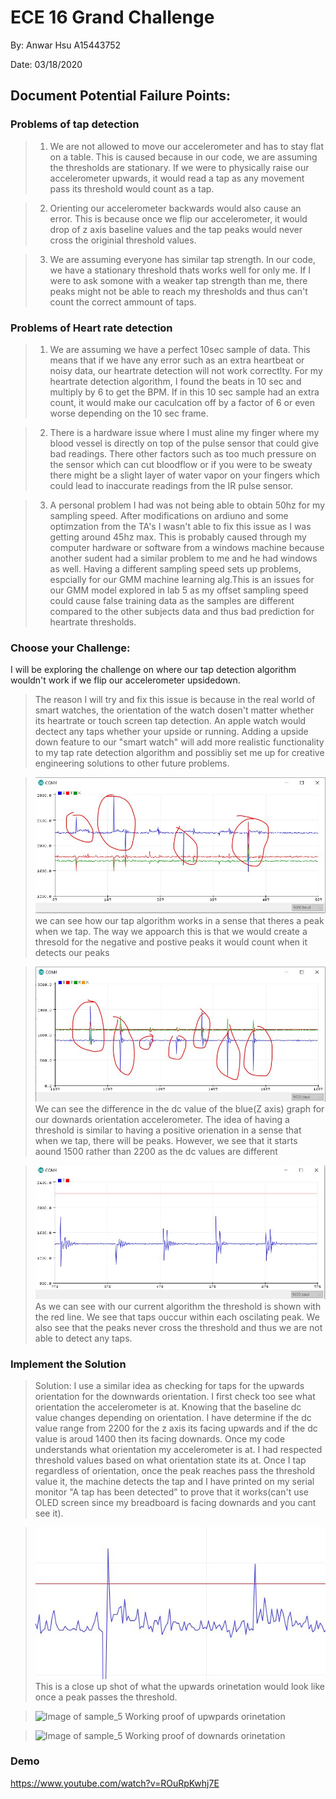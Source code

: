 # ECE 16 Grand Challenge
By: Anwar Hsu A15443752

Date: 03/18/2020

## Document Potential Failure Points:

### Problems of tap detection 

>1. We are not allowed to move our accelerometer and has to stay flat on a table. This is caused because in our code, we are assuming the thresholds are stationary. If we were to physically raise our accelerometer upwards, it would read a tap as any movement pass its threshold would count as a tap. 

>2. Orienting our accelerometer backwards would also cause an error. This is because once we flip our accelerometer, it would drop of z axis baseline values and the tap peaks would never cross the originial threshold values. 

>3. We are assuming everyone has similar tap strength. In our code, we have a stationary threshold thats works well for only me. If I were to ask somone with a weaker tap strength than me, there peaks might not be able to reach my thresholds and thus can't count the correct ammount of taps. 

### Problems of Heart rate detection

> 1. We are assuming we have a perfect 10sec sample of data. This means that if we have any error such as an extra heartbeat or noisy data, our heartrate detection will not work correctlty. For my heartrate detection algorithm, I found the beats in 10 sec and multiply by 6 to get the BPM. If in this 10 sec sample had an extra count, it would make our caculcation off by a factor of 6 or even worse depending on the 10 sec frame. 

> 2. There is a hardware issue where I must aline my finger where my blood vessel is directly on top of the pulse sensor that could give bad readings. There other factors such as too much pressure on the sensor which can cut bloodflow or if you were to be sweaty there might be a slight layer of water vapor on your fingers which could lead to inaccurate readings from the IR pulse sensor. 

> 3. A personal problem I had was not being able to obtain 50hz for my sampling speed. After modifications on ardiuno and some optimzation from the TA's I wasn't able to fix this issue as I was getting around 45hz max. This is probably caused through my computer hardware or software from a windows machine because another sudent had a similar problem to me and he had windows as well. Having a different sampling speed sets up problems, espcially for our GMM machine learning alg.This is an issues for our GMM model explored in lab 5 as my offset sampling speed could cause false training data as the samples are different compared to the other subjects data and thus bad prediction for heartrate thresholds.

### Choose your Challenge:
I will be exploring the challenge on where our tap detection algorithm wouldn't work if we flip our accelerometer upsidedown. 

> The reason I will try and fix this issue is because in the real world of smart watches, the orientation of the watch dosen't matter whether its heartrate or touch screen tap detection. An apple watch would dectect any taps whether your upside or running. Adding a upside down feature to our "smart watch" will add more realistic functionality to my tap rate detection algorithm and possibliy set me up for creative engineering solutions to other future problems.   

> ![Image of sample_5](images/working_tap.JPG)
> we can see how our tap algorithm works in a sense that theres a peak when we tap. The way we appoarch this is that we would create a thresold for the negative and postive peaks it would count when it detects our peaks

> ![Image of sample_5](images/upside_down_tap.JPG)
> We can see the difference in the dc value of the blue(Z axis) graph for our downards orientation accelerometer. The idea of having a threshold is similar to having a positive orienation in a sense that when we tap, there will be peaks. However, we see that it starts aound 1500 rather than 2200 as the dc values are different


>![Image of sample_5](images/upside_down_problem.JPG)
> As we can see with our current algorithm the threshold is shown with the red line. We see that taps ouccur within each oscilating peak. We also see that the peaks never cross the threshold and thus we are not able to detect any taps. 

### Implement the Solution

> Solution: I use a similar idea as checking for taps for the upwards orientation for the downwards orientation. I first check too see what orientation the accelerometer is at. Knowing that the baseline dc value changes depending on orientation. I have determine if the dc value range from 2200 for the z axis its facing upwards and if the dc value is aroud 1400 then its facing downards. Once my code understands what orientation my accelerometer is at. I had respected threshold values based on what orientation state its at. Once I tap regardless of orientation, once the peak reaches pass the threshold value it, the machine detects the tap and I have printed on my serial monitor "A tap has been detected" to prove that it works(can't use OLED screen since my breadboard is facing downards and you cant see it). 

>![Image of sample_5](images/upwards_working.JPG)
> This is a close up shot of what the upwards orinetation would look like once a peak passes the threshold. 

>![Image of sample_5](videos/upwards.GIF)
> Working proof of upwpards orinetation

>![Image of sample_5](videos/downards.GIF)
> Working proof of downards orinetation

### Demo 
https://www.youtube.com/watch?v=ROuRpKwhj7E

